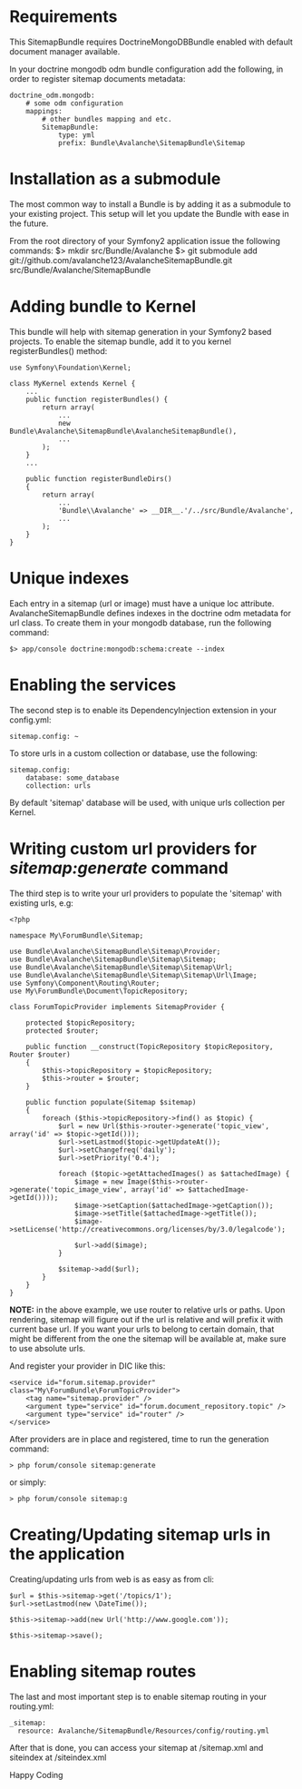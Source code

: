 # Requirements

This SitemapBundle requires DoctrineMongoDBBundle enabled with default document
manager available.

In your doctrine mongodb odm bundle configuration add the following, in order to
register sitemap documents metadata:

    doctrine_odm.mongodb:
        # some odm configuration
        mappings:
            # other bundles mapping and etc.
            SitemapBundle:
                type: yml
                prefix: Bundle\Avalanche\SitemapBundle\Sitemap

# Installation as a submodule

The most common way to install a Bundle is by adding it as a submodule to your existing project. This setup will let you update the Bundle with ease in the future.

From the root directory of your Symfony2 application issue the following commands:
    $> mkdir src/Bundle/Avalanche
    $> git submodule add git://github.com/avalanche123/AvalancheSitemapBundle.git src/Bundle/Avalanche/SitemapBundle

# Adding bundle to Kernel

This bundle will help with sitemap generation in your Symfony2 based projects.
To enable the sitemap bundle, add it to you kernel registerBundles() method:

    use Symfony\Foundation\Kernel;

    class MyKernel extends Kernel {
        ...
        public function registerBundles() {
            return array(
                ...
                new Bundle\Avalanche\SitemapBundle\AvalancheSitemapBundle(),
                ...
            );
        }
        ...

        public function registerBundleDirs()
        {
            return array(
                ...
                'Bundle\\Avalanche' => __DIR__.'/../src/Bundle/Avalanche',
                ...
            );
        }
    }

# Unique indexes

Each entry in a sitemap (url or image) must have a unique loc attribute.
AvalancheSitemapBundle defines indexes in the doctrine odm metadata for url class.
To create them in your mongodb database, run the following command:

    $> app/console doctrine:mongodb:schema:create --index

# Enabling the services

The second step is to enable its DependencyInjection extension in your
config.yml:

    sitemap.config: ~

To store urls in a custom collection or database, use the following:

    sitemap.config:
        database: some_database
        collection: urls

By default 'sitemap' database will be used, with unique urls collection per
Kernel.

# Writing custom url providers for *sitemap:generate* command

The third step is to write your url providers to populate the 'sitemap' with
existing urls, e.g:

    <?php

    namespace My\ForumBundle\Sitemap;

    use Bundle\Avalanche\SitemapBundle\Sitemap\Provider;
    use Bundle\Avalanche\SitemapBundle\Sitemap\Sitemap;
    use Bundle\Avalanche\SitemapBundle\Sitemap\Sitemap\Url;
    use Bundle\Avalanche\SitemapBundle\Sitemap\Sitemap\Url\Image;
    use Symfony\Component\Routing\Router;
    use My\ForumBundle\Document\TopicRepository;

    class ForumTopicProvider implements SitemapProvider {

        protected $topicRepository;
        protected $router;

        public function __construct(TopicRepository $topicRepository, Router $router)
        {
            $this->topicRepository = $topicRepository;
            $this->router = $router;
        }

        public function populate(Sitemap $sitemap)
        {
            foreach ($this->topicRepository->find() as $topic) {
                $url = new Url($this->router->generate('topic_view', array('id' => $topic->getId()));
                $url->setLastmod($topic->getUpdateAt());
                $url->setChangefreq('daily');
                $url->setPriority('0.4');

                foreach ($topic->getAttachedImages() as $attachedImage) {
                    $image = new Image($this->router->generate('topic_image_view', array('id' => $attachedImage->getId())));
                    $image->setCaption($attachedImage->getCaption());
                    $image->setTitle($attachedImage->getTitle());
                    $image->setLicense('http://creativecommons.org/licenses/by/3.0/legalcode');

                    $url->add($image);
                }

                $sitemap->add($url);
            }
        }
    }

**NOTE:** in the above example, we use router to relative urls or paths. Upon
rendering, sitemap will figure out if the url is relative and will prefix it
with current base url. If you want your urls to belong to certain domain, that might be different from the one the sitemap will be available at, make sure to use absolute urls.

And register your provider in DIC like this:

    <service id="forum.sitemap.provider" class="My\ForumBundle\ForumTopicProvider">
        <tag name="sitemap.provider" />
        <argument type="service" id="forum.document_repository.topic" />
        <argument type="service" id="router" />
    </service>

After providers are in place and registered, time to run the generation command:

    > php forum/console sitemap:generate

or simply:

    > php forum/console sitemap:g

# Creating/Updating sitemap urls in the application

Creating/updating urls from web is as easy as from cli:

    $url = $this->sitemap->get('/topics/1');
    $url->setLastmod(new \DateTime());

    $this->sitemap->add(new Url('http://www.google.com'));

    $this->sitemap->save();

# Enabling sitemap routes

The last and most important step is to enable sitemap routing in your routing.yml:

    _sitemap:
      resource: Avalanche/SitemapBundle/Resources/config/routing.yml

After that is done, you can access your sitemap at /sitemap.xml and siteindex at /siteindex.xml

Happy Coding

